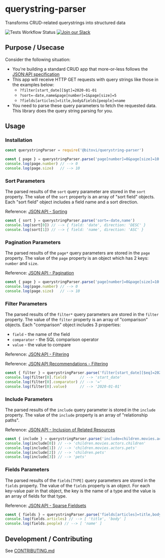 # querystring-parser
Transforms CRUD-related querystrings into structured data

![Tests Workflow Status](https://github.com/bitovi/querystring-parser/actions/workflows/tests.yml/badge.svg?branch=main)
[![Join our Slack](https://img.shields.io/badge/slack-join%20chat-611f69.svg)](https://www.bitovi.com/community/slack?utm_source=badge&utm_medium=badge&utm_campaign=pr-badge&utm_content=badge)

## Purpose / Usecase
Consider the following situation:

- You're building a standard CRUD app that more-or-less follows the [JSON:API specification](https://jsonapi.org/format/)
- This app will receive HTTP GET requests with query strings like those in the examples below:
  - `?filter[start_date][$gt]=2020-01-01`
  - `?sort=-date,name&page[number]=1&page[size]=5`
  - `?fields[articles]=title,body&fields[people]=name`
-  You need to parse these query parameters to fetch the requested data. This library does the query string parsing for you.

## Usage
### Installation
```js
const querystringParser = require('@bitovi/querystring-parser')

const { page } = querystringParser.parse('page[number]=0&page[size]=10')
console.log(page.number) // --> 0
console.log(page.size)   // --> 10
```

### Sort Parameters
The parsed results of the `sort` query parameter are stored in the `sort` property.
The value of the `sort` property is an array of "sort field" objects. Each "sort field" object includes a field name and a sort direction.

Reference: [JSON:API - Sorting](https://jsonapi.org/format/#fetching-sorting)
```js
const { sort } = querystringParser.parse('sort=-date,name')
console.log(sort[0]) // --> { field: 'date', direction: 'DESC' }
console.log(sort[1]) // --> { field: 'name', direction: 'ASC' }
```

### Pagination Parameters
The parsed results of the `page*` query parameters are stored in the `page` property. The value of the `page` property is an object which has 2 keys: `number` and `size`.

Reference: [JSON:API - Pagination](https://jsonapi.org/format/#fetching-pagination)
```js
const { page } = querystringParser.parse('page[number]=0&page[size]=10')
console.log(page.number) // --> 0
console.log(page.size)   // --> 10
```

### Filter Parameters
The parsed results of the `filter*` query parameters are stored in the `filter` property. The value of the `filter` property is an array of "comparison" objects. Each "comparison" object includes 3 properties:
  - `field` - the name of the field
  - `comparator` - the SQL comparison operator
  - `value` - the value to compare

Reference: [JSON:API - Filtering](https://jsonapi.org/format/#fetching-filtering)

Reference: [JSON:API Recommendations - Filtering](https://jsonapi.org/recommendations/#filtering)
```js
const { filter } = querystringParser.parse('filter[start_date][$eq]=2020-01-01')
console.log(filter[0].field)      // --> 'start_date'
console.log(filter[0].comparator) // --> '='
console.log(filter[0].value)      // --> '2020-01-01'
```

### Include Parameters
The parsed results of the `include` query parameter is stored in the `include` property. The value of the `include` property is an array of "relationship paths".

Reference: [JSON:API - Inclusion of Related Resources](https://jsonapi.org/format/#fetching-includes)
```js
const { include } = querystringParser.parse('include=children.movies.actors.children,children.movies.actors.pets,children.pets,pets')
console.log(include[0]) // --> 'children.movies.actors.children'
console.log(include[1]) // --> 'children.movies.actors.pets'
console.log(include[2]) // --> 'children.pets'
console.log(include[3]) // --> 'pets'
```

### Fields Parameters
The parsed results of the `fields[TYPE]` query parameters are stored in the `fields` property. The value of the `fields` property is an object. For each key-value pair in that object, the key is the name of a type and the value is an array of fields for that type.

Reference: [JSON:API - Sparse Fieldsets](https://jsonapi.org/format/#fetching-sparse-fieldsets)
```js
const { fields } = querystringParser.parse('fields[articles]=title,body&fields[people]=name')
console.log(fields.articles) // --> [ 'title', 'body' ]
console.log(fields.people) // --> [ 'name' ]
```

## Development / Contributing
See [CONTRIBUTING.md](CONTRIBUTING.md)

